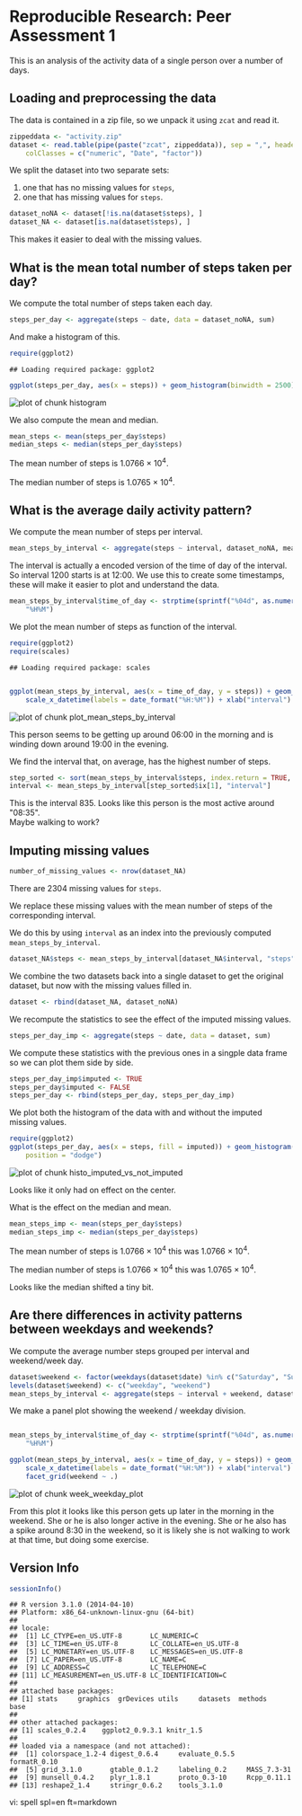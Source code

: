 # Reproducible Research: Peer Assessment 1

This is an analysis of the activity data of a single person over a number of days.

## Loading and preprocessing the data

The data is contained in a zip file, so we unpack it using `zcat`
and read it.

```r
zippeddata <- "activity.zip"
dataset <- read.table(pipe(paste("zcat", zippeddata)), sep = ",", header = TRUE, 
    colClasses = c("numeric", "Date", "factor"))
```


We split the dataset into two separate sets:

1. one that has no missing values for `steps`,
2. one that has missing values for `steps`.  


```r
dataset_noNA <- dataset[!is.na(dataset$steps), ]
dataset_NA <- dataset[is.na(dataset$steps), ]
```


This makes it easier to deal with the missing values.


## What is the mean total number of steps taken per day?

We compute the total number of steps taken each day.

```r
steps_per_day <- aggregate(steps ~ date, data = dataset_noNA, sum)
```


And make a histogram of this.

```r
require(ggplot2)
```

```
## Loading required package: ggplot2
```

```r
ggplot(steps_per_day, aes(x = steps)) + geom_histogram(binwidth = 2500)
```

![plot of chunk histogram](figure/histogram.png) 


We also compute the mean and median.


```r
mean_steps <- mean(steps_per_day$steps)
median_steps <- median(steps_per_day$steps)
```


The mean number of steps is 1.0766 &times; 10<sup>4</sup>.

The median number of steps is 1.0765 &times; 10<sup>4</sup>.


## What is the average daily activity pattern?

We compute the mean number of steps per interval.


```r
mean_steps_by_interval <- aggregate(steps ~ interval, dataset_noNA, mean)
```


The interval is actually a encoded version of the time of day of the interval.
So interval 1200 starts is at 12:00. We use this to create some timestamps, these
will make it easier to plot and understand the data.


```r
mean_steps_by_interval$time_of_day <- strptime(sprintf("%04d", as.numeric(as.character(mean_steps_by_interval$interval))), 
    "%H%M")
```


We plot the mean number of steps as function of the interval.

```r
require(ggplot2)
require(scales)
```

```
## Loading required package: scales
```

```r

ggplot(mean_steps_by_interval, aes(x = time_of_day, y = steps)) + geom_point() + 
    scale_x_datetime(labels = date_format("%H:%M")) + xlab("interval") + ylab("average number of steps")
```

![plot of chunk plot_mean_steps_by_interval](figure/plot_mean_steps_by_interval.png) 


This person seems to be getting up around 06:00 in the morning and is winding
down around 19:00 in the evening.

We find the interval that, on average, has the highest number of steps.

```r
step_sorted <- sort(mean_steps_by_interval$steps, index.return = TRUE, decreasing = TRUE)
interval <- mean_steps_by_interval[step_sorted$ix[1], "interval"]
```


This is the interval 835.
Looks like this person is the most active around "08:35".  
Maybe walking to work?


## Imputing missing values


```r
number_of_missing_values <- nrow(dataset_NA)
```


There are 2304 missing values for `steps`.

We replace these missing values with the mean number of steps
of the corresponding interval.

We do this by using `interval` as an index into the previously
computed `mean_steps_by_interval`.

```r
dataset_NA$steps <- mean_steps_by_interval[dataset_NA$interval, "steps"]
```


We combine the two datasets back into a single dataset to get the original
dataset, but now with the missing values filled in.

```r
dataset <- rbind(dataset_NA, dataset_noNA)
```


We recompute the statistics to see the effect of the imputed missing values.


```r
steps_per_day_imp <- aggregate(steps ~ date, data = dataset, sum)
```


We compute these statistics with the previous ones in a singple
data frame so we can plot them side by side.

```r
steps_per_day_imp$imputed <- TRUE
steps_per_day$imputed <- FALSE
steps_per_day <- rbind(steps_per_day, steps_per_day_imp)
```


We plot both the histogram of the data with and without the imputed missing values.

```r
require(ggplot2)
ggplot(steps_per_day, aes(x = steps, fill = imputed)) + geom_histogram(binwidth = 2500, 
    position = "dodge")
```

![plot of chunk histo_imputed_vs_not_imputed](figure/histo_imputed_vs_not_imputed.png) 

Looks like it only had on effect on the center.

What is the effect on the median and mean.

```r
mean_steps_imp <- mean(steps_per_day$steps)
median_steps_imp <- median(steps_per_day$steps)
```


The mean number of steps is 1.0766 &times; 10<sup>4</sup> this was 1.0766 &times; 10<sup>4</sup>.

The median number of steps is 1.0766 &times; 10<sup>4</sup> this was 1.0765 &times; 10<sup>4</sup>.

Looks like the median shifted a tiny bit.


## Are there differences in activity patterns between weekdays and weekends?

We compute the average number steps grouped per interval and weekend/week day.

```r
dataset$weekend <- factor(weekdays(dataset$date) %in% c("Saturday", "Sunday"))
levels(dataset$weekend) <- c("weekday", "weekend")
mean_steps_by_interval <- aggregate(steps ~ interval + weekend, dataset, mean)
```


We make a panel plot showing the weekend / weekday division.

```r

mean_steps_by_interval$time_of_day <- strptime(sprintf("%04d", as.numeric(as.character(mean_steps_by_interval$interval))), 
    "%H%M")

ggplot(mean_steps_by_interval, aes(x = time_of_day, y = steps)) + geom_point() + 
    scale_x_datetime(labels = date_format("%H:%M")) + xlab("interval") + ylab("average number of steps") + 
    facet_grid(weekend ~ .)
```

![plot of chunk week_weekday_plot](figure/week_weekday_plot.png) 


From this plot it looks like this person gets up later in the morning
in the weekend. She or he is also longer active in the evening.
She or he also has a spike around 8:30 in the weekend, so it is likely
she is not walking to work at that time, but doing some exercise.


## Version Info


```r
sessionInfo()
```

```
## R version 3.1.0 (2014-04-10)
## Platform: x86_64-unknown-linux-gnu (64-bit)
## 
## locale:
##  [1] LC_CTYPE=en_US.UTF-8       LC_NUMERIC=C              
##  [3] LC_TIME=en_US.UTF-8        LC_COLLATE=en_US.UTF-8    
##  [5] LC_MONETARY=en_US.UTF-8    LC_MESSAGES=en_US.UTF-8   
##  [7] LC_PAPER=en_US.UTF-8       LC_NAME=C                 
##  [9] LC_ADDRESS=C               LC_TELEPHONE=C            
## [11] LC_MEASUREMENT=en_US.UTF-8 LC_IDENTIFICATION=C       
## 
## attached base packages:
## [1] stats     graphics  grDevices utils     datasets  methods   base     
## 
## other attached packages:
## [1] scales_0.2.4    ggplot2_0.9.3.1 knitr_1.5      
## 
## loaded via a namespace (and not attached):
##  [1] colorspace_1.2-4 digest_0.6.4     evaluate_0.5.5   formatR_0.10    
##  [5] grid_3.1.0       gtable_0.1.2     labeling_0.2     MASS_7.3-31     
##  [9] munsell_0.4.2    plyr_1.8.1       proto_0.3-10     Rcpp_0.11.1     
## [13] reshape2_1.4     stringr_0.6.2    tools_3.1.0
```


vi: spell spl=en ft=markdown
